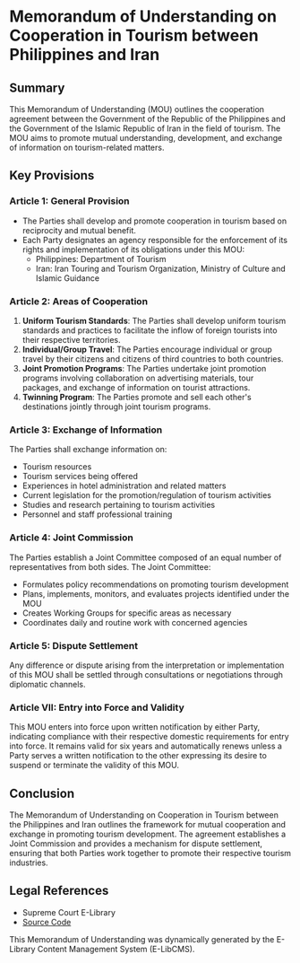 **Memorandum of Understanding on Cooperation in Tourism between Philippines and Iran**
=====================================================================

**Summary**
------------

This Memorandum of Understanding (MOU) outlines the cooperation agreement between the Government of the Republic of the Philippines and the Government of the Islamic Republic of Iran in the field of tourism. The MOU aims to promote mutual understanding, development, and exchange of information on tourism-related matters.

**Key Provisions**
-----------------

### Article 1: General Provision

*   The Parties shall develop and promote cooperation in tourism based on reciprocity and mutual benefit.
*   Each Party designates an agency responsible for the enforcement of its rights and implementation of its obligations under this MOU:
    *   Philippines: Department of Tourism
    *   Iran: Iran Touring and Tourism Organization, Ministry of Culture and Islamic Guidance

### Article 2: Areas of Cooperation

1.  **Uniform Tourism Standards**: The Parties shall develop uniform tourism standards and practices to facilitate the inflow of foreign tourists into their respective territories.
2.  **Individual/Group Travel**: The Parties encourage individual or group travel by their citizens and citizens of third countries to both countries.
3.  **Joint Promotion Programs**: The Parties undertake joint promotion programs involving collaboration on advertising materials, tour packages, and exchange of information on tourist attractions.
4.  **Twinning Program**: The Parties promote and sell each other's destinations jointly through joint tourism programs.

### Article 3: Exchange of Information

The Parties shall exchange information on:
*   Tourism resources
*   Tourism services being offered
*   Experiences in hotel administration and related matters
*   Current legislation for the promotion/regulation of tourism activities
*   Studies and research pertaining to tourism activities
*   Personnel and staff professional training

### Article 4: Joint Commission

The Parties establish a Joint Committee composed of an equal number of representatives from both sides. The Joint Committee:
*   Formulates policy recommendations on promoting tourism development
*   Plans, implements, monitors, and evaluates projects identified under the MOU
*   Creates Working Groups for specific areas as necessary
*   Coordinates daily and routine work with concerned agencies

### Article 5: Dispute Settlement

Any difference or dispute arising from the interpretation or implementation of this MOU shall be settled through consultations or negotiations through diplomatic channels.

### Article VII: Entry into Force and Validity

This MOU enters into force upon written notification by either Party, indicating compliance with their respective domestic requirements for entry into force. It remains valid for six years and automatically renews unless a Party serves a written notification to the other expressing its desire to suspend or terminate the validity of this MOU.

**Conclusion**
----------

The Memorandum of Understanding on Cooperation in Tourism between the Philippines and Iran outlines the framework for mutual cooperation and exchange in promoting tourism development. The agreement establishes a Joint Commission and provides a mechanism for dispute settlement, ensuring that both Parties work together to promote their respective tourism industries.

**Legal References**
--------------------

*   Supreme Court E-Library
*   [Source Code](https://www.supremecourt.gov/supreme-court-e-library/)

This Memorandum of Understanding was dynamically generated by the E-Library Content Management System (E-LibCMS).